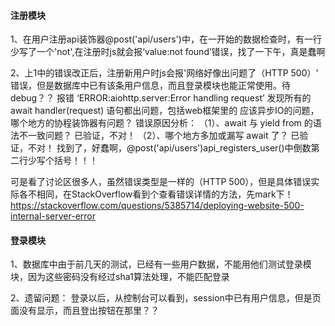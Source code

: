 #### 注册模块

1、在用户注册api装饰器@post('api/users')中，在一开始的数据检查时，有一行少写了一个'not',在注册时js就会报‘value:not found’错误，找了一下午，真是蠢啊

2、上1中的错误改正后，注册新用户时js会报'网络好像出问题了（HTTP 500）' 错误，但是数据库中已有该条用户信息，而且登录模块也能正常使用。待debug？？
  报错 ‘ERROR:aiohttp.server:Error handling request’
  发现所有的await handler(request) 语句都出问题，包括web框架里的
应该异步IO的问题，哪个地方的协程装饰器有问题？
  错误原因分析：
  （1）、await 与 yield from 的语法不一致问题？ 已验证，不对！
  （2）、哪个地方多加或漏写 await 了？ 已验证，不对！
  找到了，好蠢啊，@post('api/users')api_registers_user()中倒数第二行少写个括号！！！
  
  可是看了讨论区很多人，虽然错误类型是一样的（HTTP 500），但是具体错误实际各不相同，在StackOverflow看到个查看错误详情的方法，先mark下！
  https://stackoverflow.com/questions/5385714/deploying-website-500-internal-server-error

#### 登录模块

1、数据库中由于前几天的测试，已经有一些用户数据，不能用他们测试登录模块，因为这些密码没有经过sha1算法处理，不能匹配登录

2、遗留问题：
  登录以后，从控制台可以看到，session中已有用户信息，但是页面没有显示，而且登出按钮在那里？？

